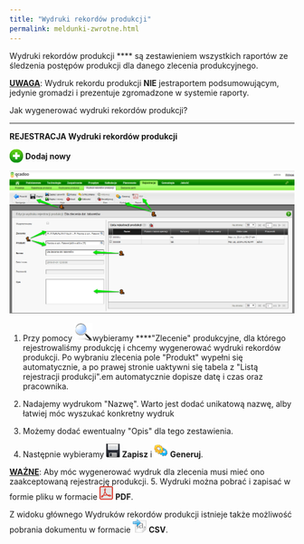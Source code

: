 ```yaml
---
title: "Wydruki rekordów produkcji"
permalink: meldunki-zwrotne.html
---
```

 Wydruki rekordów produkcji **** są zestawieniem wszystkich raportów ze śledzenia postępów produkcji dla danego zlecenia produkcyjnego. 
  

<u><b>UWAGA</b></u>: Wydruk rekordu produkcji **NIE** jestraportem podsumowującym, jedynie gromadzi i prezentuje zgromadzone w systemie raporty.

  

Jak wygenerować wydruki rekordów produkcji?<br>


* * *

<b>REJESTRACJA  Wydruki rekordów produkcji  </b>

<img border="0" src="/images/newIcon24.png" style="vertical-align:-6px">
<b>Dodaj nowy</b>

  

![](/images/Rejestracja-%20wydruki%20rekord%C3%B3w%20produkcji-%20strza%C5%82ki.png)
1. Przy pomocy ![](/images/lupka.png)wybieramy ****"Zlecenie" produkcyjne, dla którego rejestrowaliśmy produkcję i chcemy wygenerować wydruki rekordów produkcji. Po wybraniu zlecenia pole "Produkt" wypełni się automatycznie, a po prawej stronie uaktywni się tabela z "Listą rejestracji produkcji".em automatycznie dopisze datę i czas oraz pracownika.  
  

2. Nadajemy wydrukom "Nazwę". Warto jest dodać unikatową nazwę, alby łatwiej móc wyszukać konkretny wydruk  
  
3. Możemy dodać ewentualny "Opis" dla tego zestawienia.  
  
4. Następnie wybieramy ![](/images/saveIcon24.png) **Zapisz** i ![](/images/generateIcon24.png) **Generuj**.  
  

<u><b>WAŻNE</b></u>: Aby móc wygenerować wydruk dla zlecenia musi mieć ono zaakceptowaną rejestrację produkcji.
5. Wydruki można pobrać i zapisać w formie pliku w formacie ![](/images/pdfIcon24.png) **PDF**.  
  
Z widoku głównego Wydruków rekordów produkcji istnieje także możliwość pobrania dokumentu w formacie ![](/images/exportToCsvIcon24.png) **CSV**.

  

